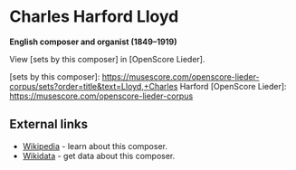 # Charles Harford Lloyd

__English composer and organist (1849–1919)__

View [sets by this composer] in [OpenScore Lieder].

[sets by this composer]: https://musescore.com/openscore-lieder-corpus/sets?order=title&text=Lloyd,+Charles Harford
[OpenScore Lieder]: https://musescore.com/openscore-lieder-corpus

## External links

- [Wikipedia](https://en.wikipedia.org/wiki/Charles_Harford_Lloyd) - learn about this composer.
- [Wikidata](https://www.wikidata.org/wiki/Q5078774) - get data about this composer.